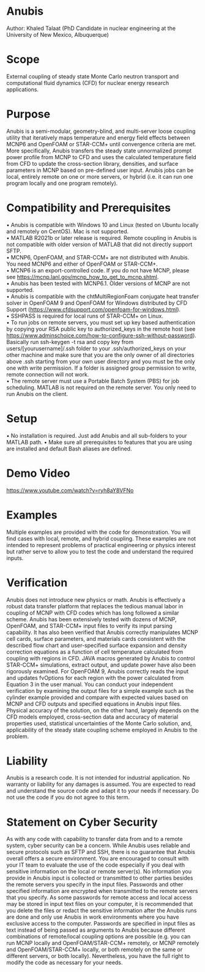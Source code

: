 # Anubis 
Author: Khaled Talaat (PhD Candidate in nuclear engineering at the University of New Mexico, Albuquerque)
# Scope
External coupling of steady state Monte Carlo neutron transport and computational fluid dynamics (CFD) for nuclear energy research applications. 
# Purpose
Anubis is a semi-modular, geometry-blind, and multi-server loose coupling utility that iteratively maps temperature and energy field effects between MCNP6 and OpenFOAM or STAR-CCM+ until convergence criteria are met. More specifically, Anubis transfers the steady state unnormalized prompt power profile from MCNP to CFD and uses the calculated temperature field from CFD to update the cross-section library, densities, and surface parameters in MCNP based on pre-defined user input. Anubis jobs can be local, entirely remote on one or more servers, or hybrid (i.e. it can run one program locally and one program remotely).
# Compatibility and Prerequisites
• Anubis is compatible with Windows 10 and Linux (tested on Ubuntu locally and remotely on CentOS). Mac is not supported.<br />
• MATLAB R2021b or later release is required. Remote coupling in Anubis is not compatible with older version of MATLAB that did not directly support SFTP. <br />
• MCNP6, OpenFOAM, and STAR-CCM+ are not distributed with Anubis. You need MCNP6 and either of OpenFOAM or STAR-CCM+.<br />
• MCNP6 is an export-controlled code. If you do not have MCNP, please see https://mcnp.lanl.gov/mcnp_how_to_get_to_mcnp.shtml. <br />
• Anubis has been tested with MCNP6.1. Older versions of MCNP are not supported.<br />
• Anubis is compatible with the chtMultiRegionFoam conjugate heat transfer solver in OpenFOAM 9 and OpenFOAM for Windows distributed by CFD Support (https://www.cfdsupport.com/openfoam-for-windows.html).<br />
• SSHPASS is required for local runs of STAR-CCM+ on Linux.<br />
• To run jobs on remote servers, you must set up key based authentication by copying your RSA public key to authorized_keys in the remote host (see https://www.adminschoice.com/how-to-configure-ssh-without-password). Basically run ssh-keygen -t rsa and copy key from users/[yourusername]/.ssh folder to your .ssh/authorized_keys on your other machine and make sure that you are the only owner of all directories above .ssh starting from your own user directory and you must be the only one with write permission. If a folder is assigned group permission to write, remote connection will not work.<br />
• The remote server must use a Portable Batch System (PBS) for job scheduling. MATLAB is not required on the remote server. You only need to run Anubis on the client.<br />
# Setup
• No installation is required. Just add Anubis and all sub-folders to your MATLAB path.
• Make sure all prerequisites to features that you are using are installed and default Bash aliases are defined.
# Demo Video
https://www.youtube.com/watch?v=ryh8aY8VFNo
# Examples
Multiple examples are provided with the code for demonstration. You will find cases with local, remote, and hybrid coupling. These examples are not intended to represent problems of practical engineering or physics interest but rather serve to allow you to test the code and understand the required inputs.
# Verification
Anubis does not introduce new physics or math. Anubis is effectively a robust data transfer platform that replaces the tedious manual labor in coupling of MCNP with CFD codes which has long followed a similar scheme. Anubis has been extensively tested with dozens of MCNP, OpenFOAM, and STAR-CCM+ input files to verify its input parsing capability. It has also been verified that Anubis correctly manipulates MCNP cell cards, surface parameters, and materials cards consistent with the described flow chart and user-specified surface expansion and density correction equations as a function of cell temperature calculated from coupling with regions in CFD. JAVA macros generated by Anubis to control STAR-CCM+ simulations, extract output, and update power have also been rigorously examined. For OpenFOAM 9, Anubis correctly reads the input and updates fvOptions for each region with the power calculated from Equation 3 in the user manual. You can conduct your independent verification by examining the output files for a simple example such as the cylinder example provided and compare with expected values based on MCNP and CFD outputs and specified equations in Anubis input files. Physical accuracy of the solution, on the other hand, largely depends on the CFD models employed, cross-section data and accuracy of material properties used, statistical uncertainties of the Monte Carlo solution, and, applicability of the steady state coupling scheme employed in Anubis to the problem.
# Liability
Anubis is a research code. It is not intended for industrial application. No warranty or liability for any damages is assumed. You are expected to read and understand the source code and adapt it to your needs if necessary. Do not use the code if you do not agree to this term.
# Statement on Cyber Security
As with any code with capability to transfer data from and to a remote system, cyber security can be a concern. While Anubis uses reliable and secure protocols such as SFTP and SSH, there is no guarantee that Anubis overall offers a secure environment. You are encouraged to consult with your IT team to evaluate the use of the code especially if you deal with sensitive information on the local or remote server(s). No information you provide in Anubis input is collected or transmitted to other parties besides the remote servers you specify in the input files. Passwords and other specified information are encrypted when transmitted to the remote servers that you specify. As some passwords for remote access and local access may be stored in input text files on your computer, it is recommended that you delete the files or redact the sensitive information after the Anubis runs are done and only use Anubis in work environments where you have exclusive access to the computer. Passwords are specified in input files as text instead of being passed as arguments to Anubis because different combinations of remote/local coupling options are possible (e.g. you can run MCNP locally and OpenFOAM/STAR-CCM+ remotely, or MCNP remotely and OpenFOAM/STAR-CCM+ locally, or both remotely on the same or different servers, or both locally). Nevertheless, you have the full right to modify the code as necessary for your needs. 
